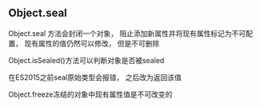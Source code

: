 ## Object.seal

Object.seal 方法会封闭一个对象， 阻止添加新属性并将现有属性标记为不可配置， 现有属性的值仍然可以修改， 但是不可删除

Object.isSealed()方法可以判断对象是否被sealed

在ES2015之前seal原始类型会报错， 之后改为返回该值

Object.freeze冻结的对象中现有属性值是不可改变的